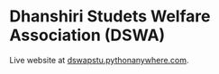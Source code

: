 # Dhanshiri Studets Welfare Association (DSWA)
Live website at [dswapstu.pythonanywhere.com](http://dswapstu.pythonanywhere.com/).
